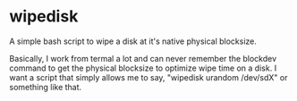 # wipedisk
A simple bash script to wipe a disk at it's native physical blocksize.

Basically, I work from termal a lot and can never remember the blockdev command to get the physical blocksize to optimize wipe time on a disk. I want a script that simply allows me to say, "wipedisk urandom /dev/sdX" or something like that.
